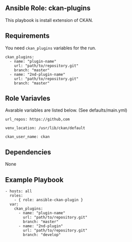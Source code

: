 Ansible Role: ckan-plugins
---

This playbook is install extension of CKAN. 

Requirements
---
You need `ckan_plugins` variables for the run.

```
ckan_plugins:
  - name: "plugin-name"
    url: "path/to/repository.git"
    branch: "master"
  - name: "2nd-plugin-name"
    url: "path/to/repository.git"
    branch: "master"
```

Role Variavles
---
Avarable variables are listed below. (See defaults/main.yml)

```
url_repos: https://github,com
```
```
venv_location: /usr/lib/ckan/default
```
```
ckan_user_name: ckan
```

Dependencies
---
None

Example Playbook
---
```
- hosts: all
  roles:
    - { role: ansible-ckan-plugin }
  var:
    ckan_plugins:
      - name: "plugin-name"
        url: "path/to/repository.git"
        branch: "master"
      - name: "2nd-plugin"
        url: "path/to/repository.git"
        branch: "develop"
```


